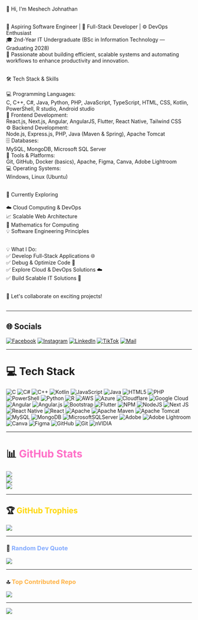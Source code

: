 <br>👋 Hi, I'm Meshech Johnathan </br>

<br>🚀 Aspiring Software Engineer | 🎯 Full-Stack Developer | ⚙️ DevOps Enthusiast
<br>🎓 2nd-Year IT Undergraduate (BSc in Information Technology — Graduating 2028)
<br>🌱 Passionate about building efficient, scalable systems and automating workflows to enhance productivity and innovation.

<br>🛠️ Tech Stack & Skills</br>
<br>💻 Programming Languages:
<br>C, C++, C#, Java, Python, PHP, JavaScript, TypeScript, HTML, CSS, Kotlin, PowerShell, R studio, Android studio
<br>🎨 Frontend Development:
<br>React.js, Next.js, Angular, AngularJS, Flutter, React Native, Tailwind CSS
<br>⚙️ Backend Development:
<br>Node.js, Express.js, PHP, Java (Maven & Spring), Apache Tomcat
<br>🗄️ Databases:
<br>MySQL, MongoDB, Microsoft SQL Server
<br>🧰 Tools & Platforms:
<br>Git, GitHub, Docker (basics), Apache, Figma, Canva, Adobe Lightroom
<br>💻 Operating Systems:
<br>Windows, Linux (Ubuntu)

<br>🚀 Currently Exploring</br>
<br>☁️ Cloud Computing & DevOps
<br>📈 Scalable Web Architecture
<br>🔢 Mathematics for Computing
<br>💡 Software Engineering Principles

<br>💡 What I Do</b>:<br>
✅ Develop Full-Stack Applications 🌐<br>
✅ Debug & Optimize Code 🐞<br>
✅ Explore Cloud & DevOps Solutions ☁️<br>
✅ Build Scalable IT Solutions 🚀<br><br>

💬 Let's collaborate on exciting projects!<br><br>

---

## 🌐 Socials

[![Facebook](https://img.shields.io/badge/Facebook-%231877F2.svg?logo=Facebook&logoColor=white)](https://facebook.com/meshech26)
[![Instagram](https://img.shields.io/badge/Instagram-%23E4405F.svg?logo=Instagram&logoColor=white)](https://instagram.com/meshech_26)
[![LinkedIn](https://img.shields.io/badge/LinkedIn-%230077B5.svg?logo=linkedin&logoColor=white)](https://lk.linkedin.com/in/meshech-johnathan-b63455386)
[![TikTok](https://img.shields.io/badge/TikTok-%23000000.svg?logo=TikTok&logoColor=white)](https://tiktok.com/@meshechjohnathan)
[![Mail](https://img.shields.io/badge/Mail-iPhone%20Mail-blue?logo=apple&logoColor=white)](mailto:meshechjohnathan@icloud.com)

---

# 💻 Tech Stack

![C](https://img.shields.io/badge/c-%2300599C.svg?style=for-the-badge&logo=c&logoColor=white)
![C#](https://img.shields.io/badge/c%23-%23239120.svg?style=for-the-badge&logo=csharp&logoColor=white)
![C++](https://img.shields.io/badge/c++-%2300599C.svg?style=for-the-badge&logo=c%2B%2B&logoColor=white)
![Kotlin](https://img.shields.io/badge/kotlin-%237F52FF.svg?style=for-the-badge&logo=kotlin&logoColor=white)
![JavaScript](https://img.shields.io/badge/javascript-%23323330.svg?style=for-the-badge&logo=javascript&logoColor=%23F7DF1E)
![Java](https://img.shields.io/badge/java-%23ED8B00.svg?style=for-the-badge&logo=openjdk&logoColor=white)
![HTML5](https://img.shields.io/badge/html5-%23E34F26.svg?style=for-the-badge&logo=html5&logoColor=white)
![PHP](https://img.shields.io/badge/php-%23777BB4.svg?style=for-the-badge&logo=php&logoColor=white)
![PowerShell](https://img.shields.io/badge/PowerShell-%235391FE.svg?style=for-the-badge&logo=powershell&logoColor=white)
![Python](https://img.shields.io/badge/python-3670A0?style=for-the-badge&logo=python&logoColor=ffdd54)
![R](https://img.shields.io/badge/r-%23276DC3.svg?style=for-the-badge&logo=r&logoColor=white)
![AWS](https://img.shields.io/badge/AWS-%23FF9900.svg?style=for-the-badge&logo=amazon-aws&logoColor=white)
![Azure](https://img.shields.io/badge/azure-%230072C6.svg?style=for-the-badge&logo=microsoftazure&logoColor=white)
![Cloudflare](https://img.shields.io/badge/Cloudflare-F38020?style=for-the-badge&logo=Cloudflare&logoColor=white)
![Google Cloud](https://img.shields.io/badge/GoogleCloud-%234285F4.svg?style=for-the-badge&logo=google-cloud&logoColor=white)
![Angular](https://img.shields.io/badge/angular-%23DD0031.svg?style=for-the-badge&logo=angular&logoColor=white)
![Angular.js](https://img.shields.io/badge/angular.js-%23E23237.svg?style=for-the-badge&logo=angularjs&logoColor=white)
![Bootstrap](https://img.shields.io/badge/bootstrap-%238511FA.svg?style=for-the-badge&logo=bootstrap&logoColor=white)
![Flutter](https://img.shields.io/badge/Flutter-%2302569B.svg?style=for-the-badge&logo=Flutter&logoColor=white)
![NPM](https://img.shields.io/badge/NPM-%23CB3837.svg?style=for-the-badge&logo=npm&logoColor=white)
![NodeJS](https://img.shields.io/badge/node.js-6DA55F?style=for-the-badge&logo=node.js&logoColor=white)
![Next JS](https://img.shields.io/badge/Next-black?style=for-the-badge&logo=next.js&logoColor=white)
![React Native](https://img.shields.io/badge/react_native-%2320232a.svg?style=for-the-badge&logo=react&logoColor=%2361DAFB)
![React](https://img.shields.io/badge/react-%2320232a.svg?style=for-the-badge&logo=react&logoColor=%2361DAFB)
![Apache](https://img.shields.io/badge/apache-%23D42029.svg?style=for-the-badge&logo=apache&logoColor=white)
![Apache Maven](https://img.shields.io/badge/Apache%20Maven-C71A36?style=for-the-badge&logo=Apache%20Maven&logoColor=white)
![Apache Tomcat](https://img.shields.io/badge/apache%20tomcat-%23F8DC75.svg?style=for-the-badge&logo=apache-tomcat&logoColor=black)
![MySQL](https://img.shields.io/badge/mysql-4479A1.svg?style=for-the-badge&logo=mysql&logoColor=white)
![MongoDB](https://img.shields.io/badge/MongoDB-%234ea94b.svg?style=for-the-badge&logo=mongodb&logoColor=white)
![MicrosoftSQLServer](https://img.shields.io/badge/Microsoft%20SQL%20Server-CC2927?style=for-the-badge&logo=microsoft%20sql%20server&logoColor=white)
![Adobe](https://img.shields.io/badge/adobe-%23FF0000.svg?style=for-the-badge&logo=adobe&logoColor=white)
![Adobe Lightroom](https://img.shields.io/badge/Adobe%20Lightroom-31A8FF.svg?style=for-the-badge&logo=Adobe%20Lightroom&logoColor=white)
![Canva](https://img.shields.io/badge/Canva-%2300C4CC.svg?style=for-the-badge&logo=Canva&logoColor=white)
![Figma](https://img.shields.io/badge/figma-%23F24E1E.svg?style=for-the-badge&logo=figma&logoColor=white)
![GitHub](https://img.shields.io/badge/github-%23121011.svg?style=for-the-badge&logo=github&logoColor=white)
![Git](https://img.shields.io/badge/git-%23F05033.svg?style=for-the-badge&logo=git&logoColor=white)
![nVIDIA](https://img.shields.io/badge/nVIDIA-%2376B900.svg?style=for-the-badge&logo=nVIDIA&logoColor=white)

---

# 📊 <span style="color:#ff6ec7;">GitHub Stats</span>
![](https://github-readme-stats.vercel.app/api?username=meshech26&theme=radical&hide_border=false&include_all_commits=true&count_private=true)<br/>
![](https://nirzak-streak-stats.vercel.app/?user=meshech26&theme=radical&hide_border=false)<br/>
![](https://github-readme-stats.vercel.app/api/top-langs/?username=meshech26&theme=radical&hide_border=false&include_all_commits=true&count_private=true&layout=compact)

---

## 🏆 <span style="color:#ffd700;">GitHub Trophies</span>
![](https://github-profile-trophy.vercel.app/?username=meshech26&theme=radical&no-frame=false&no-bg=false&margin-w=4)

---

### 📝 <span style="color:#82aaff;">Random Dev Quote</span>
![](https://quotes-github-readme.vercel.app/api?type=horizontal&theme=tokyonight)

---

### 🔝 <span style="color:#ffb347;">Top Contributed Repo</span>
![](https://github-contributor-stats.vercel.app/api?username=meshech26&limit=5&theme=radical&combine_all_yearly_contributions=true)

---

[![](https://visitcount.itsvg.in/api?id=meshech26&icon=5&color=0)](https://visitcount.itsvg.in)

<!-- Proudly created with GPRM ( https://gprm.itsvg.in ) -->
